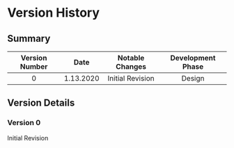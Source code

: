 # Version History

## Summary
|Version Number| Date |Notable Changes|Development Phase|
|:------------:|:----:|:-------------:|:---------------:|
|0|1.13.2020|Initial Revision|Design|

## Version Details
### Version 0
Initial Revision